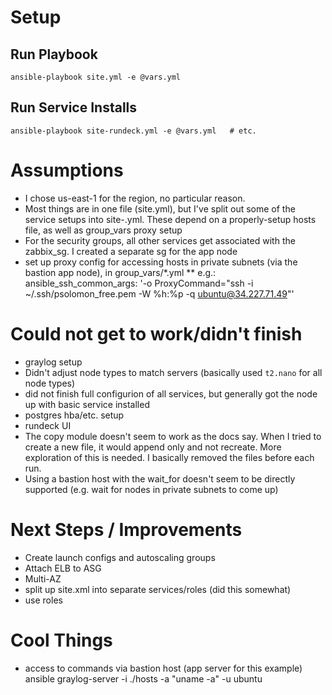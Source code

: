 # Setup

## Run Playbook

```
ansible-playbook site.yml -e @vars.yml
```

## Run Service Installs

```
ansible-playbook site-rundeck.yml -e @vars.yml   # etc.
```

# Assumptions

* I chose us-east-1 for the region, no particular reason.
* Most things are in one file (site.yml), but I've split out some of the service setups into site-<SERVICE>.yml.  These depend on a properly-setup hosts file, as well as group_vars proxy setup
* For the security groups, all other services get associated with the zabbix_sg.  I created a separate sg for the app node
* set up proxy config for accessing hosts in private subnets (via the bastion app node), in group\_vars/*.yml
** e.g.:  ansible_ssh_common_args: '-o ProxyCommand="ssh -i ~/.ssh/psolomon_free.pem -W %h:%p -q ubuntu@34.227.71.49"'

# Could not get to work/didn't finish

* graylog setup
* Didn't adjust node types to match servers (basically used `t2.nano` for all node types)
* did not finish full configurion of all services, but generally got the node up with basic service installed
* postgres hba/etc. setup
* rundeck UI
* The copy module doesn't seem to work as the docs say.   When I tried to create a new file, it would append only and not recreate.  More exploration of this is needed.  I basically removed the files before each run.
* Using a bastion host with the wait_for doesn't seem to be directly supported (e.g. wait for nodes in private subnets to come up)

# Next Steps / Improvements

* Create launch configs and autoscaling groups
* Attach ELB to ASG
* Multi-AZ
* split up site.xml into separate services/roles (did this somewhat)
* use roles

# Cool Things

* access to commands via bastion host (app server for this example) ansible graylog-server -i ./hosts -a "uname -a" -u ubuntu


